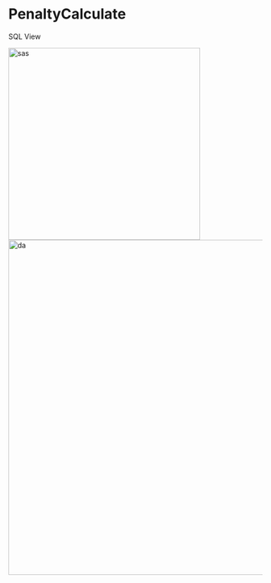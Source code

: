 # PenaltyCalculate

SQL View

<img width="380" alt="sas" src="https://user-images.githubusercontent.com/94043864/224134535-9ea88437-f225-43b5-b31f-014cdfb9d064.png">

<img width="663" alt="da" src="https://user-images.githubusercontent.com/94043864/224134574-21761e14-b228-4d01-bb06-8cac598f126b.png">
